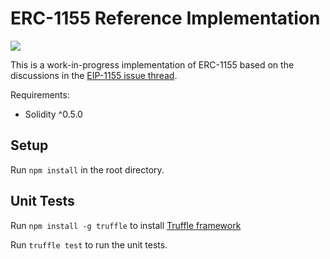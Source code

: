 # ERC-1155 Reference Implementation
![](https://github.com/HERCone/erc1155/blob/master/Screenshot%202019-03-27%20at%201.04.27%20PM.png)

This is a work-in-progress implementation of ERC-1155 based on the discussions in the [EIP-1155 issue thread](https://github.com/ethereum/EIPs/issues/1155).

Requirements:
* Solidity ^0.5.0

## Setup
Run `npm install` in the root directory.

## Unit Tests
Run `npm install -g truffle` to install [Truffle framework](http://truffleframework.com/docs/getting_started/installation)

Run `truffle test` to run the unit tests.
